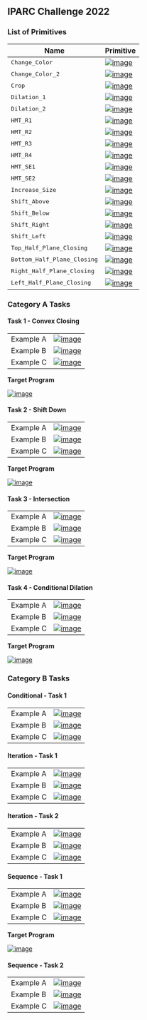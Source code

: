 ## IPARC Challenge 2022

### List of Primitives

|  Name  | Primitive  |
|---|---|
| <tt> Change_Color </tt> | [![image](./img_primitives/ChangeColor.png)](./img_primitives/ChangeColor.png)  |
| <tt> Change_Color_2 </tt> | [![image](./img_primitives/ChangeColor2.png)](./img_primitives/ChangeColor2.png) |
| <tt> Crop </tt> | [![image](./img_primitives/Crop.png)](./img_primitives/Crop.png) |
| <tt> Dilation_1 </tt> | [![image](./img_primitives/Dilation_Task11_1.png)](./img_primitives/Dilation_Task11_1.png) |
| <tt> Dilation_2 </tt> | [![image](./img_primitives/Dilation_Task11_2.png)](./img_primitives/Dilation_Task11_2.png)  |
| <tt> HMT_R1 </tt> | [![image](./img_primitives/HMT_Reflecttion1.png)](./img_primitives/HMT_Reflecttion1.png) |
| <tt> HMT_R2 </tt> | [![image](./img_primitives/HMT_Reflecttion2.png)](./img_primitives/HMT_Reflecttion2.png) |
| <tt> HMT_R3 </tt> | [![image](./img_primitives/HMT_Reflecttion3.png)](./img_primitives/HMT_Reflecttion3.png) |
| <tt> HMT_R4 </tt> | [![image](./img_primitives/HMT_Reflecttion4.png)](./img_primitives/HMT_Reflecttion4.png)  |
| <tt> HMT_SE1 </tt> | [![image](./img_primitives/HMT_Task11_1.png)](./img_primitives/HMT_Task11_1.png) |
| <tt> HMT_SE2 </tt> | [![image](./img_primitives/HMT_Task11_2.png)](./img_primitives/HMT_Task11_2.png) |
| <tt> Increase_Size </tt> | [![image](./img_primitives/IncreaseSize.png)](./img_primitives/IncreaseSize.png) |
| <tt> Shift_Above </tt> | [![image](./img_primitives/ShiftAbove.png)](./img_primitives/ShiftAbove.png)  |
| <tt> Shift_Below </tt> | [![image](./img_primitives/ShiftBelow.png)](./img_primitives/ShiftBelow.png) |
| <tt> Shift_Right </tt> | [![image](./img_primitives/ShiftRight.png)](./img_primitives/ShiftRight.png) |
| <tt> Shift_Left </tt> | [![image](./img_primitives/ShiftLeft.png)](./img_primitives/ShiftLeft.png) |
| <tt> Top_Half_Plane_Closing </tt> | [![image](./img_primitives/TopHalfPlaneClosing.png)](./img_primitives/TopHalfPlaneClosing.png)  |
| <tt> Bottom_Half_Plane_Closing </tt> | [![image](./img_primitives/BottomHalfPlaneClosing.png)](./img_primitives/BottomHalfPlaneClosing.png) |
| <tt> Right_Half_Plane_Closing </tt> | [![image](./img_primitives/RightHalfPlaneClosing.png)](./img_primitives/RightHalfPlaneClosing.png) |
| <tt> Left_Half_Plane_Closing </tt> | [![image](./img_primitives/LeftHalfPlaneClosing.png)](./img_primitives/LeftHalfPlaneClosing.png) |

### Category A Tasks

#### Task 1 - Convex Closing

|    |   |
|---|---|
|Example A| [![image](./img_CatA/ConvexClosing_Ex1.png)](./img_CatA/ConvexClosing_Ex1.png) |
|Example B| [![image](./img_CatA/ConvexClosing_Ex2.png)](./img_CatA/ConvexClosing_Ex2.png) |
|Example C| [![image](./img_CatA/ConvexClosing_Ex3.png)](./img_CatA/ConvexClosing_Ex3.png) |

**Target Program**

[![image](./img_CatA/ConvexClosing.png)](./img_CatA/ConvexClosing.png)

#### Task 2 - Shift Down

|    |   |
|---|---|
|Example A| [![image](./img_CatA/Task2_ARC_Ex1.png)](./img_CatA/Task2_ARC_Ex1.png) |
|Example B| [![image](./img_CatA/Task2_ARC_Ex2.png)](./img_CatA/Task2_ARC_Ex2.png) |
|Example C| [![image](./img_CatA/Task2_ARC_Ex3.png)](./img_CatA/Task2_ARC_Ex3.png) |

**Target Program**

[![image](./img_CatA/Task2_ARC.png)](./img_CatA/Task2_ARC.png)

#### Task 3 - Intersection

|    |   |
|---|---|
|Example A| [![image](./img_CatA/Task5_ARC_Ex1.png)](./img_CatA/Task5_ARC_Ex1.png) |
|Example B| [![image](./img_CatA/Task5_ARC_Ex2.png)](./img_CatA/Task5_ARC_Ex2.png) |
|Example C| [![image](./img_CatA/Task5_ARC_Ex3.png)](./img_CatA/Task5_ARC_Ex3.png) |

**Target Program**

[![image](./img_CatA/Task5_ARC.png)](./img_CatA/Task5_ARC.png)

#### Task 4 - Conditional Dilation

|    |   |
|---|---|
|Example A| [![image](./img_CatA/Task11_ARC_Ex1.png)](./img_CatA/Task11_ARC_Ex1.png) |
|Example B| [![image](./img_CatA/Task11_ARC_Ex2.png)](./img_CatA/Task11_ARC_Ex2.png) |
|Example C| [![image](./img_CatA/Task11_ARC_Ex3.png)](./img_CatA/Task11_ARC_Ex3.png) |

**Target Program**

[![image](./img_CatA/Task11_ARC.png)](./img_CatA/Task11_ARC.png)

### Category B Tasks

#### Conditional - Task 1

|    |   |
|---|---|
|Example A| [![image](./img_CatB/Conditional/WhereToCrop_Ex1.png)](./img_CatB/Conditional/WhereToCrop_Ex1.png) |
|Example B| [![image](./img_CatB/Conditional/WhereToCrop_Ex2.png)](./img_CatB/Conditional/WhereToCrop_Ex2.png) |
|Example C| [![image](./img_CatB/Conditional/WhereToCrop_Ex3.png)](./img_CatB/Conditional/WhereToCrop_Ex3.png) |

<!-- **Target Program** -->

<!-- [![image](./img_CatB/Conditional/WhereToCrop_mod.png)](./img_CatB/Conditional/WhereToCrop_mod.png) -->

#### Iteration - Task 1

|    |   |
|---|---|
|Example A| [![image](./img_CatB/Iteration/ShiftDiagNPositions_Ex1.png)](./img_CatB/Iteration/ShiftDiagNPositions_Ex1.png) |
|Example B| [![image](./img_CatB/Iteration/ShiftDiagNPositions_Ex2.png)](./img_CatB/Iteration/ShiftDiagNPositions_Ex2.png) |
|Example C| [![image](./img_CatB/Iteration/ShiftDiagNPositions_Ex3.png)](./img_CatB/Iteration/ShiftDiagNPositions_Ex3.png) |

<!-- **Target Program** -->

<!-- [![image](./img_CatA/Task2_ARC.png)](./img_CatA/Task2_ARC.png) -->

#### Iteration - Task 2

|    |   |
|---|---|
|Example A| [![image](./img_CatB/Iteration/ShiftRightNPositions_Ex1.png)](./img_CatB/Iteration/ShiftRightNPositions_Ex1.png) |
|Example B| [![image](./img_CatB/Iteration/ShiftRightNPositions_Ex2.png)](./img_CatB/Iteration/ShiftRightNPositions_Ex2.png) |
|Example C| [![image](./img_CatB/Iteration/ShiftRightNPositions_Ex3.png)](./img_CatB/Iteration/ShiftRightNPositions_Ex3.png) |

<!-- **Target Program** -->

<!-- [![image](./img_CatA/Task2_ARC.png)](./img_CatA/Task2_ARC.png) -->

#### Sequence - Task 1

|    |   |
|---|---|
|Example A| [![image](./img_CatB/Sequence/Reflection_Ex1a.png)](./img_CatB/Sequence/Reflection_Ex1a.png) |
|Example B| [![image](./img_CatB/Sequence/Reflection_Ex1b.png)](./img_CatB/Sequence/Reflection_Ex1b.png) |
|Example C| [![image](./img_CatB/Sequence/Reflection_Ex1c.png)](./img_CatB/Sequence/Reflection_Ex1c.png) |

**Target Program**

[![image](./img_CatB/Sequence/Reflection.png)](./img_CatB/Sequence/Reflection.png)

#### Sequence - Task 2

|    |   |
|---|---|
|Example A| [![image](./img_CatB/Sequence/Reflection_Ex2a.png)](./img_CatB/Sequence/Reflection_Ex2a.png) |
|Example B| [![image](./img_CatB/Sequence/Reflection_Ex2b.png)](./img_CatB/Sequence/Reflection_Ex2b.png) |
|Example C| [![image](./img_CatB/Sequence/Reflection_Ex2c.png)](./img_CatB/Sequence/Reflection_Ex2c.png) |

<!-- **Target Program** -->

<!-- [![image](./img_CatA/Task5_ARC.png)](./img_CatA/Task5_ARC.png) -->


<!-- 
You can use the [editor on GitHub](https://github.com/ac20/IPARC_Challenge/edit/gh-pages/index.md) to maintain and preview the content for your website in Markdown files.

Whenever you commit to this repository, GitHub Pages will run [Jekyll](https://jekyllrb.com/) to rebuild the pages in your site, from the content in your Markdown files.

### Markdown

Markdown is a lightweight and easy-to-use syntax for styling your writing. It includes conventions for

```markdown
Syntax highlighted code block

# Header 1
## Header 2
### Header 3

- Bulleted
- List

1. Numbered
2. List

**Bold** and _Italic_ and `Code` text

[Link](url) and ![Image](src)
```

For more details see [Basic writing and formatting syntax](https://docs.github.com/en/github/writing-on-github/getting-started-with-writing-and-formatting-on-github/basic-writing-and-formatting-syntax).

### Jekyll Themes

Your Pages site will use the layout and styles from the Jekyll theme you have selected in your [repository settings](https://github.com/ac20/IPARC_Challenge/settings/pages). The name of this theme is saved in the Jekyll `_config.yml` configuration file.

### Support or Contact

Having trouble with Pages? Check out our [documentation](https://docs.github.com/categories/github-pages-basics/) or [contact support](https://support.github.com/contact) and we’ll help you sort it out.
 -->
